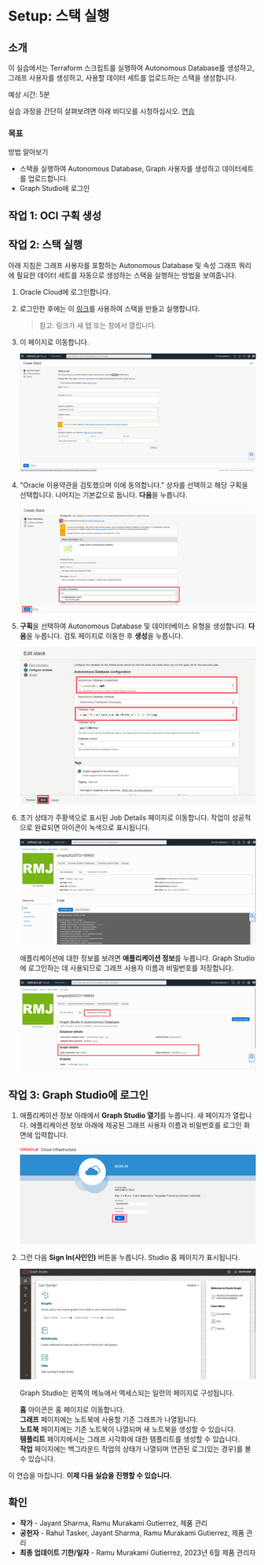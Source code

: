 # Setup: 스택 실행

## 소개

이 실습에서는 Terraform 스크립트를 실행하여 Autonomous Database를 생성하고, 그래프 사용자를 생성하고, 사용할 데이터 세트를 업로드하는 스택을 생성합니다.

예상 시간: 5분

실습 과정을 간단히 살펴보려면 아래 비디오를 시청하십시오. [연습](videohub:1_4lr4x8eb)

### 목표

방법 알아보기

*   스택을 실행하여 Autonomous Database, Graph 사용자를 생성하고 데이터세트를 업로드합니다.
*   Graph Studio에 로그인

## 작업 1: OCI 구획 생성

[](include:iam-compartment-create-body.md)

## 작업 2: 스택 실행

아래 지침은 그래프 사용자를 포함하는 Autonomous Database 및 속성 그래프 쿼리에 필요한 데이터 세트를 자동으로 생성하는 스택을 실행하는 방법을 보여줍니다.

1.  Oracle Cloud에 로그인합니다.
    
2.  로그인한 후에는 이 [링크](https://cloud.oracle.com/resourcemanager/stacks/create?zipUrl=https://github.com/oracle-quickstart/oci-arch-graph/releases/latest/download/orm-graph-stack.zip)를 사용하여 스택을 만들고 실행합니다.
    
    > 참고: 링크가 새 탭 또는 창에서 열립니다.
    
3.  이 페이지로 이동합니다.
    
    ![스택 생성 페이지](./images/create-stack.png)
    
4.  "Oracle 이용약관을 검토했으며 이에 동의합니다." 상자를 선택하고 해당 구획을 선택합니다. 나머지는 기본값으로 둡니다. **다음**을 누릅니다.
    
    ![선택된 Oracle 이용약관을 검토 및 수락하는 옵션](./images/oracle-terms.png)
    
5.  **구획**을 선택하여 Autonomous Database 및 데이터베이스 유형을 생성합니다. **다음**을 누릅니다. 검토 페이지로 이동한 후 **생성**을 누릅니다.
    
    ![스택에 대한 설정 구성](./images/configure-variables.png)
    
6.  초기 상태가 주황색으로 표시된 Job Details 페이지로 이동합니다. 작업이 성공적으로 완료되면 아이콘이 녹색으로 표시됩니다.
    
    ![작업이 성공했습니다.](./images/successful-job.png)
    
    애플리케이션에 대한 정보를 보려면 **애플리케이션 정보**를 누릅니다. Graph Studio에 로그인하는 데 사용되므로 그래프 사용자 이름과 비밀번호를 저장합니다.
    
    ![그래프 사용자 이름과 암호를 보는 방법](./images/graph-username-password.png)
    

## 작업 3: Graph Studio에 로그인

1.  애플리케이션 정보 아래에서 **Graph Studio 열기**를 누릅니다. 새 페이지가 열립니다. 애플리케이션 정보 아래에 제공된 그래프 사용자 이름과 비밀번호를 로그인 화면에 입력합니다.
    
    ![애플리케이션 정보 아래에 그래프 스튜디오 열기](./images/login-page.png " ")
    
2.  그런 다음 **Sign In(사인인)** 버튼을 누릅니다. Studio 홈 페이지가 표시됩니다.
    
    ![이 이미지에는 ALT 텍스트를 사용할 수 없습니다.](./images/gs-graphuser-home-page.png " ")
    
    Graph Studio는 왼쪽의 메뉴에서 액세스되는 일련의 페이지로 구성됩니다.
    
    **홈** 아이콘은 홈 페이지로 이동합니다.  
    **그래프** 페이지에는 노트북에 사용할 기존 그래프가 나열됩니다.  
    **노트북** 페이지에는 기존 노트북이 나열되며 새 노트북을 생성할 수 있습니다.  
    **템플리트** 페이지에서는 그래프 시각화에 대한 템플리트를 생성할 수 있습니다.  
    **작업** 페이지에는 백그라운드 작업의 상태가 나열되며 연관된 로그(있는 경우)를 볼 수 있습니다.  
    

이 연습을 마칩니다. **이제 다음 실습을 진행할 수 있습니다.**

## 확인

*   **작가** - Jayant Sharma, Ramu Murakami Gutierrez, 제품 관리
*   **공헌자** - Rahul Tasker, Jayant Sharma, Ramu Murakami Gutierrez, 제품 관리
*   **최종 업데이트 기한/일자** - Ramu Murakami Gutierrez, 2023년 6월 제품 관리자